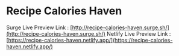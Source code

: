 # Recipe Calories Haven

Surge Live Preview Link : [http://recipe-calories-haven.surge.sh/](http://recipe-calories-haven.surge.sh/)
Netlify Live Preview Link : [https://recipe-calories-haven.netlify.app/](https://recipe-calories-haven.netlify.app/)
